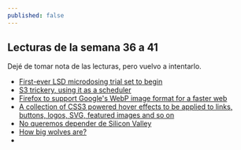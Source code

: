 ```yaml
---
published: false
---
```

## Lecturas de la semana 36 a 41

Dejé de tomar nota de las lecturas, pero vuelvo a intentarlo.


- [First-ever LSD microdosing trial set to begin](https://www.zmescience.com/science/news-science/lsd-microdosing-study-03092018/)
- [S3 trickery, using it as a scheduler](https://hackernoon.com/s3-trickery-using-it-as-a-scheduler-c618103b1cf2)
- [Firefox to support Google's WebP image format for a faster web](https://www.cnet.com/news/firefox-to-support-googles-webp-image-format-for-a-faster-web/)
- [A collection of CSS3 powered hover effects to be applied to links, buttons, logos, SVG, featured images and so on](http://ianlunn.github.io/Hover/)
- [No queremos depender de Silicon Valley](https://elpais.com/tecnologia/2018/10/08/actualidad/1539017186_874388.html?id_externo_rsoc=FB_MX_CM)
- [How big wolves are?](http://www.lazerhorse.org/2013/09/05/big-wolf/#)
- 